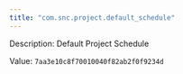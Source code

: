 ```yaml
---
title: "com.snc.project.default_schedule"
---
```


Description: Default Project Schedule

Value: `7aa3e10c8f70010040f82ab2f0f9234d`